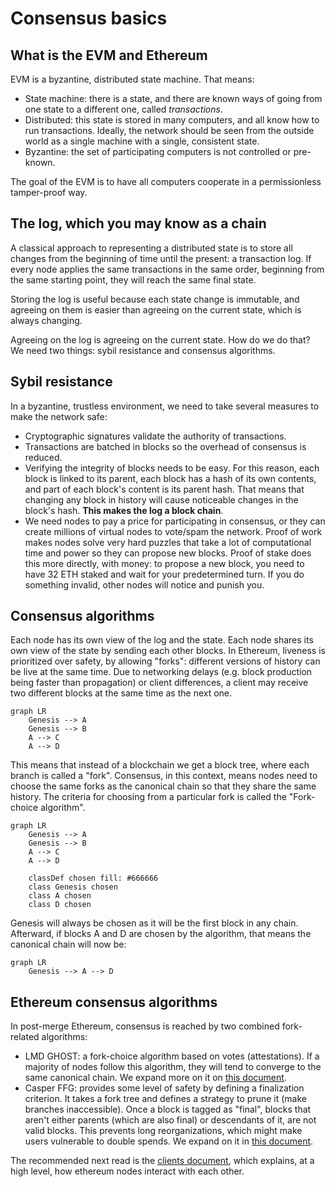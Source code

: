 # Consensus basics

## What is the EVM and Ethereum

EVM is a byzantine, distributed state machine. That means: 

- State machine: there is a state, and there are known ways of going from one state to a different one, called _transactions_.
- Distributed: this state is stored in many computers, and all know how to run transactions. Ideally, the network should be seen from the outside world as a single machine with a single, consistent state.
- Byzantine: the set of participating computers is not controlled or pre-known.

The goal of the EVM is to have all computers cooperate in a permissionless tamper-proof way.

## The log, which you may know as a chain

A classical approach to representing a distributed state is to store all changes from the beginning of time until the present: a transaction log. If every node applies the same transactions in the same order, beginning from the same starting point, they will reach the same final state.

Storing the log is useful because each state change is immutable, and agreeing on them is easier than agreeing on the current state, which is always changing.

Agreeing on the log is agreeing on the current state. How do we do that? We need two things: sybil resistance and consensus algorithms.

## Sybil resistance

In a byzantine, trustless environment, we need to take several measures to make the network safe:

- Cryptographic signatures validate the authority of transactions.
- Transactions are batched in blocks so the overhead of consensus is reduced.
- Verifying the integrity of blocks needs to be easy. For this reason, each block is linked to its parent, each block has a hash of its own contents, and part of each block's content is its parent hash. That means that changing any block in history will cause noticeable changes in the block's hash. **This makes the log a block chain**.
- We need nodes to pay a price for participating in consensus, or they can create millions of virtual nodes to vote/spam the network. Proof of work makes nodes solve very hard puzzles that take a lot of computational time and power so they can propose new blocks. Proof of stake does this more directly, with money: to propose a new block, you need to have 32 ETH staked and wait for your predetermined turn. If you do something invalid, other nodes will notice and punish you.

## Consensus algorithms

Each node has its own view of the log and the state. Each node shares its own view of the state by sending each other blocks. In Ethereum, liveness is prioritized over safety, by allowing "forks": different versions of history can be live at the same time. Due to networking delays (e.g. block production being faster than propagation) or client differences, a client may receive two different blocks at the same time as the next one.

```mermaid
graph LR
    Genesis --> A
    Genesis --> B
    A --> C
    A --> D
```

This means that instead of a blockchain we get a block tree, where each branch is called a "fork". Consensus, in this context, means nodes need to choose the same forks as the canonical chain so that they share the same history. The criteria for choosing from a particular fork is called the "Fork-choice algorithm".

```mermaid
graph LR
    Genesis --> A
    Genesis --> B
    A --> C
    A --> D

    classDef chosen fill: #666666
    class Genesis chosen
    class A chosen
    class D chosen
```

Genesis will always be chosen as it will be the first block in any chain. Afterward, if blocks A and D are chosen by the algorithm, that means the canonical chain will now be:

```mermaid
graph LR
    Genesis --> A --> D
```

## Ethereum consensus algorithms

In post-merge Ethereum, consensus is reached by two combined fork-related algorithms:

- LMD GHOST: a fork-choice algorithm based on votes (attestations). If a majority of nodes follow this algorithm, they will tend to converge to the same canonical chain. We expand more on it on [this document](fork_choice.md).
- Casper FFG: provides some level of safety by defining a finalization criterion. It takes a fork tree and defines a strategy to prune it (make branches inaccessible). Once a block is tagged as "final", blocks that aren't either parents (which are also final) or descendants of it, are not valid blocks. This prevents long reorganizations, which might make users vulnerable to double spends. We expand on it in [this document](finality.md).

The recommended next read is the [clients document](clients.md), which explains, at a high level, how ethereum nodes interact with each other.
